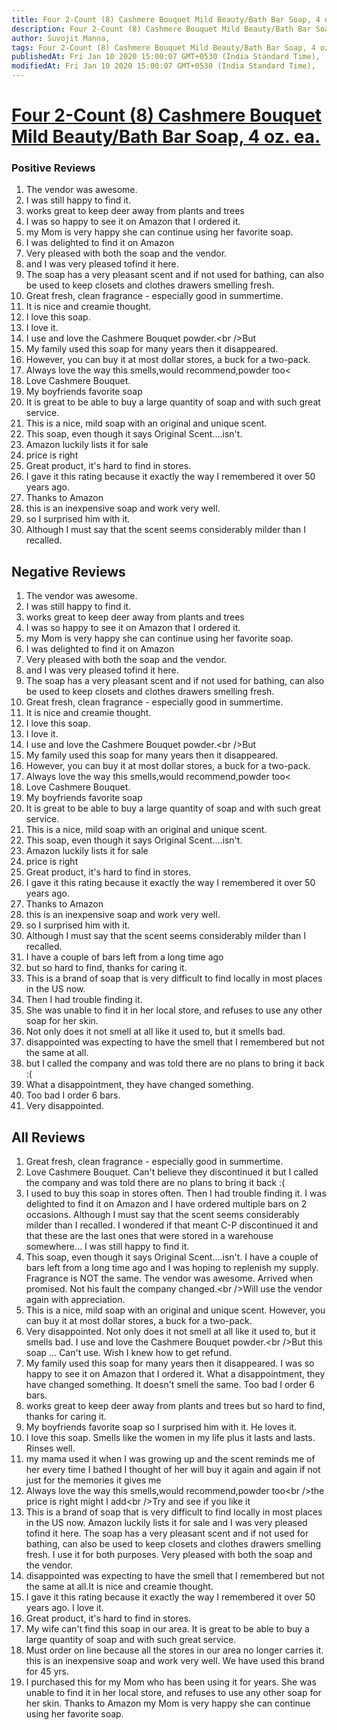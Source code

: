```yaml
---
title: Four 2-Count (8) Cashmere Bouquet Mild Beauty/Bath Bar Soap, 4 oz. ea.,
description: Four 2-Count (8) Cashmere Bouquet Mild Beauty/Bath Bar Soap, 4 oz. ea.,
author: Suvojit Manna,
tags: Four 2-Count (8) Cashmere Bouquet Mild Beauty/Bath Bar Soap, 4 oz. ea.,
publishedAt: Fri Jan 10 2020 15:00:07 GMT+0530 (India Standard Time),
modifiedAt: Fri Jan 10 2020 15:00:07 GMT+0530 (India Standard Time),
---
```


# [Four 2-Count (8) Cashmere Bouquet Mild Beauty/Bath Bar Soap, 4 oz. ea.](https://products.checkmycream.com/products/Four-2-Count-(8)-Cashmere-Bouquet-Mild-BeautyBath-Bar-Soap-4-oz.-ea..html)

### Positive Reviews

<ol>
      <li>The vendor was awesome.  </li>
      <li>I was still happy to find it.</li>
      <li>works great to keep deer away from plants and trees</li>
      <li>I was so happy to see it on Amazon that I ordered it.</li>
      <li>my Mom is very happy she can continue using her favorite soap.</li>
      <li>I was delighted to find it on Amazon</li>
      <li>Very pleased with both the soap and the vendor.</li>
      <li>and I was very pleased tofind it here.</li>
      <li>The soap has a very pleasant scent and if not used for bathing, can also be used to keep closets and clothes drawers smelling fresh.</li>
      <li>Great fresh, clean fragrance - especially good in summertime.</li>
      <li>It is nice and creamie thought.</li>
      <li>I love this soap.  </li>
      <li>I love it.</li>
      <li>I use and love the Cashmere Bouquet powder.&lt;br /&gt;But</li>
      <li>My family used this soap for many years then it disappeared.</li>
      <li>However, you can buy it at most dollar stores, a buck for a two-pack.</li>
      <li>Always love the way this smells,would recommend,powder too&lt;</li>
      <li>Love Cashmere Bouquet.</li>
      <li>My boyfriends favorite soap</li>
      <li>It is great to be able to buy a large quantity  of soap and with such great service.</li>
      <li>This is a nice, mild soap with an original and unique scent.  </li>
      <li>This soap, even though it says Original Scent....isn&#x27;t.  </li>
      <li>Amazon luckily lists it for sale</li>
      <li>price is right</li>
      <li>Great product, it&#x27;s hard to find in stores.</li>
      <li>I gave it this rating because it exactly the way I remembered it over 50 years ago.  </li>
      <li>Thanks to Amazon</li>
      <li>this is an inexpensive soap and work very well.  </li>
      <li>so I surprised him with it.</li>
      <li>Although I must say that the scent seems considerably milder than I recalled.  </li>
</ol>


<h2>Negative Reviews</h2>
<ol>
<li> The vendor was awesome.  </li>
<li> I was still happy to find it.</li>
<li> works great to keep deer away from plants and trees</li>
<li> I was so happy to see it on Amazon that I ordered it.</li>
<li> my Mom is very happy she can continue using her favorite soap.</li>
<li> I was delighted to find it on Amazon</li>
<li> Very pleased with both the soap and the vendor.</li>
<li> and I was very pleased tofind it here.</li>
<li> The soap has a very pleasant scent and if not used for bathing, can also be used to keep closets and clothes drawers smelling fresh.</li>
<li> Great fresh, clean fragrance - especially good in summertime.</li>
<li> It is nice and creamie thought.</li>
<li> I love this soap.  </li>
<li> I love it.</li>
<li> I use and love the Cashmere Bouquet powder.&lt;br /&gt;But</li>
<li> My family used this soap for many years then it disappeared.</li>
<li> However, you can buy it at most dollar stores, a buck for a two-pack.</li>
<li> Always love the way this smells,would recommend,powder too&lt;</li>
<li> Love Cashmere Bouquet.</li>
<li> My boyfriends favorite soap</li>
<li> It is great to be able to buy a large quantity  of soap and with such great service.</li>
<li> This is a nice, mild soap with an original and unique scent.  </li>
<li> This soap, even though it says Original Scent....isn&#x27;t.  </li>
<li> Amazon luckily lists it for sale</li>
<li> price is right</li>
<li> Great product, it&#x27;s hard to find in stores.</li>
<li> I gave it this rating because it exactly the way I remembered it over 50 years ago.  </li>
<li> Thanks to Amazon</li>
<li> this is an inexpensive soap and work very well.  </li>
<li> so I surprised him with it.</li>
<li> Although I must say that the scent seems considerably milder than I recalled.  </li>
<li> I have a couple of bars left from a long time ago</li>
<li> but so hard to find, thanks for caring it.</li>
<li> This is a brand of soap that is very difficult to find locally in most places in the US now.</li>
<li> Then I had trouble finding it.  </li>
<li> She was unable to find it in her local store, and refuses to use any other soap for her skin.  </li>
<li> Not only does it not smell at all like it used to, but it smells bad.</li>
<li> disappointed was expecting to have the smell that I remembered but not the same at all.</li>
<li> but I called the company and was told there are no plans to bring it back :(</li>
<li> What a disappointment, they have changed something.</li>
<li> Too bad I order 6 bars.</li>
<li> Very disappointed.  </li>
</ol>

<h2>All Reviews</h2>

<ol>
    <li> Great fresh, clean fragrance - especially good in summertime.</li>
    <li> Love Cashmere Bouquet. Can&#x27;t believe they discontinued it but I called the company and was told there are no plans to bring it back :(</li>
    <li> I used to buy this soap in stores often.  Then I had trouble finding it.  I was delighted to find it on Amazon and I have ordered multiple bars on 2 occasions.  Although I must say that the scent seems considerably milder than I recalled.  I wondered if that meant C-P discontinued it and that these are the last ones that were stored in a warehouse somewhere... I was still happy to find it.</li>
    <li> This soap, even though it says Original Scent....isn&#x27;t.  I have a couple of bars left from a long time ago and I was hoping to replenish my supply.  Fragrance is NOT the same.  The vendor was awesome.  Arrived when promised.  Not his fault the company changed.&lt;br /&gt;Will use the vendor again with appreciation.</li>
    <li> This is a nice, mild soap with an original and unique scent.  However, you can buy it at most dollar stores, a buck for a two-pack.</li>
    <li> Very disappointed.  Not only does it not smell at all like it used to, but it smells bad. I use and love the Cashmere Bouquet powder.&lt;br /&gt;But this soap ... Can&#x27;t use. Wish I knew how to get refund.</li>
    <li> My family used this soap for many years then it disappeared. I was so happy to see it on Amazon that I ordered it. What a disappointment, they have changed something. It doesn&#x27;t smell the same. Too bad I order 6 bars.</li>
    <li> works great to keep deer away from plants and trees but so hard to find, thanks for caring it.</li>
    <li> My boyfriends favorite soap so I surprised him with it. He loves it.</li>
    <li> I love this soap.  Smells like the women in my life plus it lasts and lasts.  Rinses well.</li>
    <li> my mama used it when I was growing up and the scent reminds me of her every time I bathed I thought of her will buy it again and again if not just for the memories it gives me</li>
    <li> Always love the way this smells,would recommend,powder too&lt;br /&gt;the price is right might I add&lt;br /&gt;Try and see if you like it</li>
    <li> This is a brand of soap that is very difficult to find locally in most places in the US now. Amazon luckily lists it for sale and I was very pleased tofind it here. The soap has a very pleasant scent and if not used for bathing, can also be used to keep closets and clothes drawers smelling fresh. I use it for both purposes. Very pleased with both the soap and the vendor.</li>
    <li> disappointed was expecting to have the smell that I remembered but not the same at all.It is nice and creamie thought.</li>
    <li> I gave it this rating because it exactly the way I remembered it over 50 years ago.  I love it.</li>
    <li> Great product, it&#x27;s hard to find in stores.</li>
    <li> My wife can&#x27;t find this soap in our area. It is great to be able to buy a large quantity  of soap and with such great service.</li>
    <li> Must order on line because all the stores in our area no longer carries it.  this is an inexpensive soap and work very well.  We have used this brand for 45 yrs.</li>
    <li> I purchased this for my Mom who has been using it for years.  She was unable to find it in her local store, and refuses to use any other soap for her skin.  Thanks to Amazon my Mom is very happy she can continue using her favorite soap.</li>
</ol>




